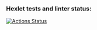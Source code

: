 ### Hexlet tests and linter status:
[![Actions Status](https://github.com/KalyghniiA/java-project-71/workflows/hexlet-check/badge.svg)](https://github.com/KalyghniiA/java-project-71/actions)